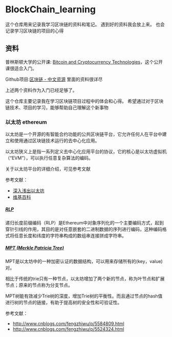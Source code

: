 # BlockChain_learning
这个仓库用来记录我学习区块链的资料和笔记。 遇到好的资料我会放上来。 也会记录学习区块链的项目的心得

## 资料
普林斯顿大学的公开课: [Bitcoin and Cryptocurrency Technologies](https://www.coursera.org/learn/cryptocurrency/home/welcome)，这个公开课很适合入门。

Github项目:[区块链 - 中文资源](https://github.com/LiuBoyu/blockchain)  里面的资料很详尽

上述两个资料作为入门已经足够了。

这个仓库主要记录我在学习区块链项目过程中的体会和心得。 希望通过对于区块链技术、项目的学习，能够帮助自己理解这个新事物




### 以太坊 ethereum
以太坊是一个开源的有智能合约功能的公共区块链平台，它允许任何人在平台中建立和使用通过区块链技术运行的去中心化应用。

以太坊狭义上是指一系列定义去中心化应用平台的协议，它的核心是以太坊虚拟机（“EVM”），可以执行任意复杂算法的编码。

关于以太坊平台的详细介绍，可见参考文献

参考文献：
- [深入浅出以太坊](http://www.gxn.io/files/book/shenruqianchuyitaifang.pdf)
- [维基百科](https://zh.wikipedia.org/wiki/%E4%BB%A5%E5%A4%AA%E5%9D%8A)


##### [RLP](https://github.com/ethereum/wiki/wiki/%5B%E4%B8%AD%E6%96%87%5D-RLP)
递归长度前缀编码（RLP）是Ethereum中对象序列化的一个主要编码方式，起到穿针引线的作用，其目的是对任意嵌套的二进制数据的序列进行编码，这种编码格式将任意长度和纬度的字符串构成的数组串连接拼成字符串。


##### [MPT (Merkle Patricia Tree)](https://github.com/ethereum/wiki/wiki/Patricia-Tree)
MPT是以太坊中的一种加密认证的数据结构，可以用来存储所有的(key，value)对。

相比于传统的trie只有一种节点，以太坊增加了两个新的节点，称为叶节点和扩展节点；原来的节点称为分支节点。

MPT树能有效减少Trie树的深度，增加Trie树的平衡性。而且通过节点的hash值进行树的节点的链接，有助于提高树的安全性和可验证性。

参考文献：

- http://www.cnblogs.com/fengzhiwu/p/5584809.html
- http://www.cnblogs.com/fengzhiwu/p/5524324.html